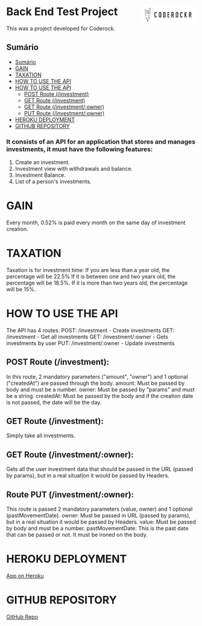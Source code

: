 # Back End Test Project <img src="./coderock.png" align="right" height="50px" />

This was a project developed for Coderock.

## Sumário

- [Sumário](#sumário)
- [GAIN](#gain)
- [TAXATION](#taxation)
- [HOW TO USE THE API](#HOW-TO-USE-THE-API)
- [HOW TO USE THE API](#HOW-TO-USE-THE-API)
  - [POST Route (/investment)](POST-Route-(/investment))
  - [GET Route (/investment)](GET-Route-(/investment))
  - [GET Route (/investment/:owner)](GET-Route-(/investment/:owner))
  - [PUT Route (/investment/:owner)](POST-Route-(/investment/:owner))
- [HEROKU DEPLOYMENT](#HEROKU-DEPLOYMENT)
- [GITHUB REPOSITORY](#GITHUB-REPOSITORY)



### It consists of an API for an application that stores and manages investments, it must have the following features:

1. Create an investment.
2. Investment view with withdrawals and balance.
3. Investment Balance.
4. List of a person's investments.

# GAIN
Every month, 0.52% is paid every month on the same day of investment creation.

# TAXATION
Taxation is for investment time:
  If you are less than a year old, the percentage will be 22.5%
  If it is between one and two years old, the percentage will be 18.5%.
  If it is more than two years old, the percentage will be 15%.

# HOW TO USE THE API

The API has 4 routes:
  POST: /investment - Create investments
  GET: /investment - Get all investments
  GET: /investment/:owner - Gets investments by user
  PUT: /investment/:owner - Update investments

## POST Route (/investment):
In this route, 2 mandatory parameters ("amount", "owner") and 1 optional ("createdAt") are passed through the body.
  amount: Must be passed by body and must be a number.
  owner: Must be passed by "params" and must be a string.
  createdAt: Must be passed by the body and if the creation date is not passed, the date will be the day.

## GET Route (/investment):
Simply take all investments.

## GET Route (/investment/:owner):
Gets all the user investment data that should be passed in the URL (passed by params), but in a real situation it would be passed by Headers.

## Route PUT (/investment/:owner):
This route is passed 2 mandatory parameters (value, owner) and 1 optional (pastMovementDate).
  owner: Must be passed in URL (passed by params), but in a real situation it would be passed by Headers.
  value: Must be passed by body and must be a number.
  pastMovementDate: This is the past date that can be passed or not. It must be ironed on the body.


# HEROKU DEPLOYMENT

<a href="https://backend-challenge-coderock.herokuapp.com/" target="_blank">App on Heroku</a>


# GITHUB REPOSITORY

<a href="https://github.com/thiagocristhianferreira/backend-test/tree/development" target="_blank">GitHub Repo</a>

